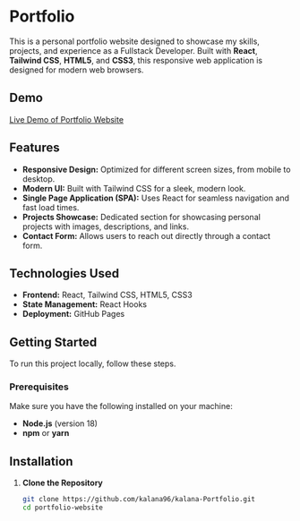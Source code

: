 # Portfolio

This is a personal portfolio website designed to showcase my skills, projects, and experience as a Fullstack Developer. Built with **React**, **Tailwind CSS**, **HTML5**, and **CSS3**, this responsive web application is designed for modern web browsers.

## Demo

[Live Demo of Portfolio Website](https://kalanaa.netlify.app)

## Features

- **Responsive Design:** Optimized for different screen sizes, from mobile to desktop.
- **Modern UI:** Built with Tailwind CSS for a sleek, modern look.
- **Single Page Application (SPA):** Uses React for seamless navigation and fast load times.
- **Projects Showcase:** Dedicated section for showcasing personal projects with images, descriptions, and links.
- **Contact Form:** Allows users to reach out directly through a contact form.

## Technologies Used

- **Frontend:** React, Tailwind CSS, HTML5, CSS3
- **State Management:** React Hooks
- **Deployment:** GitHub Pages

## Getting Started

To run this project locally, follow these steps.

### Prerequisites

Make sure you have the following installed on your machine:

- **Node.js** (version 18)
- **npm** or **yarn**

## Installation

1. **Clone the Repository**

   ```bash
   git clone https://github.com/kalana96/kalana-Portfolio.git
   cd portfolio-website
   ```
